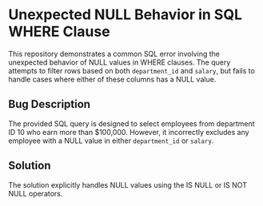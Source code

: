 # Unexpected NULL Behavior in SQL WHERE Clause

This repository demonstrates a common SQL error involving the unexpected behavior of NULL values in WHERE clauses. The query attempts to filter rows based on both `department_id` and `salary`, but fails to handle cases where either of these columns has a NULL value.

## Bug Description

The provided SQL query is designed to select employees from department ID 10 who earn more than $100,000.  However, it incorrectly excludes any employee with a NULL value in either `department_id` or `salary`.

## Solution

The solution explicitly handles NULL values using the IS NULL or IS NOT NULL operators.
